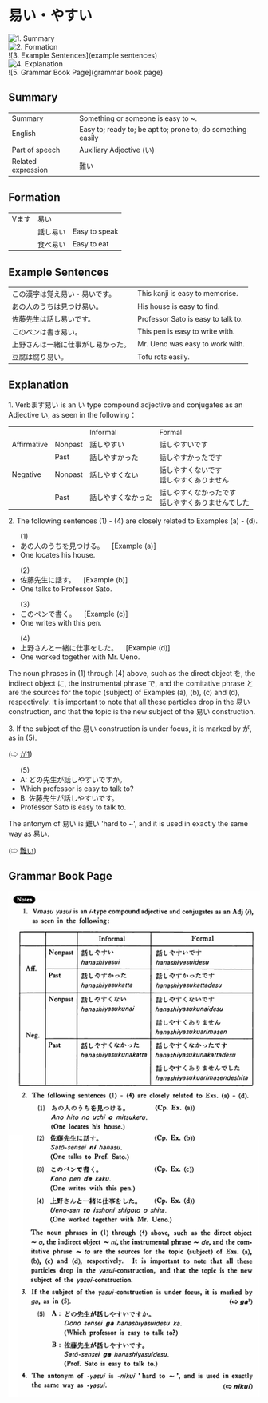 # 易い・やすい

![1. Summary](summary)<br>
![2. Formation](formation)<br>
![3. Example Sentences](example sentences)<br>
![4. Explanation](explanation)<br>
![5. Grammar Book Page](grammar book page)<br>


## Summary

<table><tr>   <td>Summary</td>   <td>Something or someone is easy to ~.</td></tr><tr>   <td>English</td>   <td>Easy to; ready to; be apt to; prone to; do something easily</td></tr><tr>   <td>Part of speech</td>   <td>Auxiliary Adjective (い)</td></tr><tr>   <td>Related expression</td>   <td>難い</td></tr></table>

## Formation

<table class="table"> <tbody><tr class="tr head"> <td class="td"><span class="bold"><span>Vます</span></span></td> <td class="td"><span class="concept">易い</span> </td> <td class="td"><span>&nbsp;</span></td> </tr> <tr class="tr"> <td class="td"><span>&nbsp;</span></td> <td class="td"><span>話し<span class="concept">易い</span></span> </td> <td class="td"><span>Easy    to speak</span></td> </tr> <tr class="tr"> <td class="td"><span>&nbsp;</span></td> <td class="td"><span>食べ<span class="concept">易い</span></span> </td> <td class="td"><span>Easy    to eat</span></td> </tr></tbody></table>

## Example Sentences

<table><tr>   <td>この漢字は覚え易い・易いです。</td>   <td>This kanji is easy to memorise.</td></tr><tr>   <td>あの人のうちは見つけ易い。</td>   <td>His house is easy to find.</td></tr><tr>   <td>佐藤先生は話し易いです。</td>   <td>Professor Sato is easy to talk to.</td></tr><tr>   <td>このペンは書き易い。</td>   <td>This pen is easy to write with.</td></tr><tr>   <td>上野さんは一緒に仕事がし易かった。</td>   <td>Mr. Ueno was easy to work with.</td></tr><tr>   <td>豆腐は腐り易い。</td>   <td>Tofu rots easily.</td></tr></table>

## Explanation

<p>1. Verbます<span class="cloze">易い</span> is an い type compound adjective and conjugates as an Adjective い, as seen in the following：</p>  <table class="table"> <tbody> <tr class="tr"> <td class="td"></td> <td class="td"></td> <td class="td">Informal</td> <td class="td">Formal</td> </tr> <tr class="tr"> <td class="td">Affirmative</td> <td class="td">Nonpast</td> <td class="td">話し<span class="cloze">やすい</span></td> <td class="td">話し<span class="cloze">やすい</span>です</td> </tr> <tr class="tr"> <td class="td"></td> <td class="td">Past</td> <td class="td">話し<span class="cloze">やすかった</span></td> <td class="td">話し<span class="cloze">やすかった</span>です</td> </tr> <tr class="tr"> <td class="td">Negative</td> <td class="td">Nonpast</td> <td class="td">話し<span class="cloze">やすくない</span></td> <td class="td">話し<span class="cloze">やすくない</span>です<br>話し<span class="cloze">やすくありません</span></td> </tr> <tr class="tr"> <td class="td"></td> <td class="td">Past</td> <td class="td">話し<span class="cloze">やすくなかった</span></td> <td class="td">話し<span class="cloze">やすくなかった</span>です<br>話し<span class="cloze">やすくありませんでした</span></td> </tr> </tbody> </table>   <p>2. The following sentences (1) - (4) are closely related to Examples (a) - (d).</p>  <ul>(1) <li>あの人のうちを見つける。&nbsp;&nbsp;&nbsp;&nbsp;[Example (a)]</li> <li>One locates his house.</li>  </ul>  <ul>(2) <li>佐藤先生に話す。&nbsp;&nbsp;&nbsp;&nbsp;[Example (b)]</li> <li>One talks to Professor Sato.</li>  </ul>  <ul>(3) <li>このペンで書く。&nbsp;&nbsp;&nbsp;&nbsp;[Example (c)]</li> <li>One writes with this pen.</li>  </ul>  <ul>(4) <li>上野さんと一緒に仕事をした。&nbsp;&nbsp;&nbsp;&nbsp;[Example (d)]</li> <li>One worked together with Mr. Ueno.</li>  </ul>  <p>The noun phrases in (1) through (4) above, such as the direct object を, the indirect object に, the instrumental phrase で, and the comitative phrase と are the sources for the topic (subject) of Examples (a), (b), (c) and (d), respectively. It is important to note that all these particles drop in the <span class="cloze">易い</span> construction, and that the topic is the new subject of the <span class="cloze">易い</span> construction.</p>  <p>3. If the subject of the <span class="cloze">易い</span> construction is under focus, it is marked by が, as in (5).</p>  <p>(⇨ <a href="#㊦ が (1)">が1</a>)</p>  <ul>(5) <li>A: どの先生が話し<span class="cloze">やすい</span>ですか。</li> <li>Which professor is easy to talk to?</li> <div class="divide"></div> <li>B: 佐藤先生が話し<span class="cloze">やすい</span>です。</li> <li>Professor Sato is easy to talk to.</li>  </ul>  <p>The antonym of <span class="cloze">易い</span> is 難い 'hard to ~', and it is used in exactly the same way as <span class="cloze">易い</span>.</p>  <p>(⇨ <a href="#㊦ 難い・にくい">難い</a>)</p>

## Grammar Book Page

![](../img/Basic易い.png)

